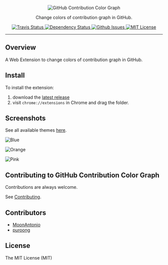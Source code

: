 <p align="center">
  <img alt="GitHub Contribution Color Graph" src="https://raw.githubusercontent.com/williambelle/github-contribution-color-graph/master/assets/readme-logo.png">
</p>

<p align="center">
  Change colors of contribution graph in GitHub.
</p>

<p align="center">
  <a href="https://travis-ci.org/williambelle/github-contribution-color-graph">
    <img alt="Travis Status" src="https://travis-ci.org/williambelle/github-contribution-color-graph.svg?branch=master">
  </a>
  <a href="https://david-dm.org/williambelle/github-contribution-color-graph">
    <img alt="Dependency Status" src="https://david-dm.org/williambelle/github-contribution-color-graph/status.svg"/>
  </a>
  <a href="https://github.com/williambelle/github-contribution-color-graph/issues">
    <img alt="Github Issues" src="https://img.shields.io/github/issues/williambelle/github-contribution-color-graph.svg">
  </a>
  <a href="https://raw.githubusercontent.com/williambelle/github-contribution-color-graph/master/LICENSE">
    <img alt="MIT License" src="https://img.shields.io/badge/license-MIT-blue.svg">
  </a>
</p>

---

Overview
--------

A Web Extension to change colors of contribution graph in GitHub.

Install
-------

To install the extension:

  1. download the [latest release](https://github.com/williambelle/github-contribution-color-graph/releases/latest)
  2. visit `chrome://extensions` in Chrome and drag the folder.

Screenshots
-----------

See all available themes [here](docs/THEMES.md).

![Blue](https://raw.github.com/williambelle/github-contribution-color-graph/master/docs/contributions-blue.png)

![Orange](https://raw.github.com/williambelle/github-contribution-color-graph/master/docs/contributions-orange.png)

![Pink](https://raw.github.com/williambelle/github-contribution-color-graph/master/docs/contributions-pink.png)

Contributing to GitHub Contribution Color Graph
-----------------------------------------------

Contributions are always welcome.

See [Contributing](CONTRIBUTING.md).

Contributors
------------

  * [MoonAntonio](https://github.com/MoonAntonio)
  * [puroong](https://github.com/puroong)

License
-------

The MIT License (MIT)

